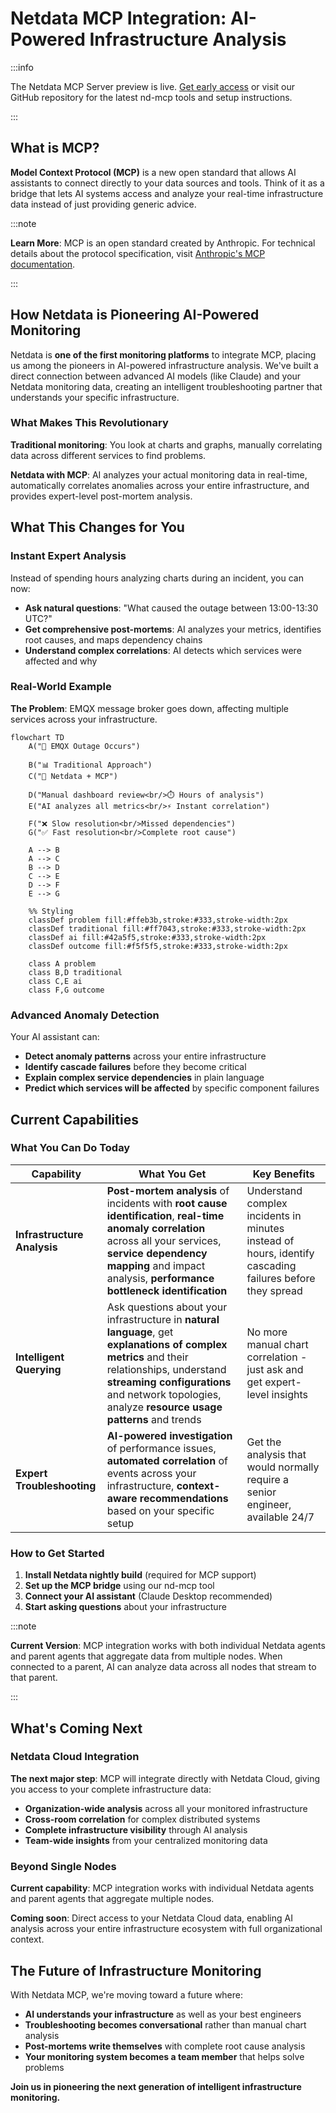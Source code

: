 # Netdata MCP Integration: AI-Powered Infrastructure Analysis

:::info

The Netdata MCP Server preview is live. [Get early access](b6yi53u6qjm.typeform.com/to/DQi5ibhE?typeform-source=www.netdata.cloud) or visit our GitHub repository for the latest nd-mcp tools and setup instructions.

:::

## What is MCP?

**Model Context Protocol (MCP)** is a new open standard that allows AI assistants to connect directly to your data sources and tools. Think of it as a bridge that lets AI systems access and analyze your real-time infrastructure data instead of just providing generic advice.

:::note

**Learn More**: MCP is an open standard created by Anthropic. For technical details about the protocol specification, visit [Anthropic's MCP documentation](https://modelcontextprotocol.io/).

:::

## How Netdata is Pioneering AI-Powered Monitoring

Netdata is **one of the first monitoring platforms** to integrate MCP, placing us among the pioneers in AI-powered infrastructure analysis. We've built a direct connection between advanced AI models (like Claude) and your Netdata monitoring data, creating an intelligent troubleshooting partner that understands your specific infrastructure.

### What Makes This Revolutionary

**Traditional monitoring**: You look at charts and graphs, manually correlating data across different services to find problems.

**Netdata with MCP**: AI analyzes your actual monitoring data in real-time, automatically correlates anomalies across your entire infrastructure, and provides expert-level post-mortem analysis.

## What This Changes for You

### Instant Expert Analysis

Instead of spending hours analyzing charts during an incident, you can now:

- **Ask natural questions**: "What caused the outage between 13:00-13:30 UTC?"
- **Get comprehensive post-mortems**: AI analyzes your metrics, identifies root causes, and maps dependency chains
- **Understand complex correlations**: AI detects which services were affected and why

### Real-World Example

**The Problem**: EMQX message broker goes down, affecting multiple services across your infrastructure.

```mermaid
flowchart TD
    A("🚨 EMQX Outage Occurs")
    
    B("📊 Traditional Approach")
    C("🤖 Netdata + MCP")
    
    D("Manual dashboard review<br/>⏱️ Hours of analysis")
    E("AI analyzes all metrics<br/>⚡ Instant correlation")
    
    F("❌ Slow resolution<br/>Missed dependencies")
    G("✅ Fast resolution<br/>Complete root cause")
    
    A --> B
    A --> C
    B --> D
    C --> E
    D --> F
    E --> G
    
    %% Styling
    classDef problem fill:#ffeb3b,stroke:#333,stroke-width:2px
    classDef traditional fill:#ff7043,stroke:#333,stroke-width:2px
    classDef ai fill:#42a5f5,stroke:#333,stroke-width:2px
    classDef outcome fill:#f5f5f5,stroke:#333,stroke-width:2px
    
    class A problem
    class B,D traditional
    class C,E ai
    class F,G outcome
```

### Advanced Anomaly Detection

Your AI assistant can:

- **Detect anomaly patterns** across your entire infrastructure
- **Identify cascade failures** before they become critical
- **Explain complex service dependencies** in plain language
- **Predict which services will be affected** by specific component failures

## Current Capabilities

### What You Can Do Today

| Capability                  | What You Get                                                                                                                                                                                                                                     | Key Benefits                                                                                             |
|-----------------------------|--------------------------------------------------------------------------------------------------------------------------------------------------------------------------------------------------------------------------------------------------|----------------------------------------------------------------------------------------------------------|
| **Infrastructure Analysis** | **Post-mortem analysis** of incidents with **root cause identification**, **real-time anomaly correlation** across all your services, **service dependency mapping** and impact analysis, **performance bottleneck identification**              | Understand complex incidents in minutes instead of hours, identify cascading failures before they spread |
| **Intelligent Querying**    | Ask questions about your infrastructure in **natural language**, get **explanations of complex metrics** and their relationships, understand **streaming configurations** and network topologies, analyze **resource usage patterns** and trends | No more manual chart correlation - just ask and get expert-level insights                                |
| **Expert Troubleshooting**  | **AI-powered investigation** of performance issues, **automated correlation** of events across your infrastructure, **context-aware recommendations** based on your specific setup                                                               | Get the analysis that would normally require a senior engineer, available 24/7                           |

### How to Get Started

1. **Install Netdata nightly build** (required for MCP support)
2. **Set up the MCP bridge** using our nd-mcp tool
3. **Connect your AI assistant** (Claude Desktop recommended)
4. **Start asking questions** about your infrastructure

:::note

**Current Version**: MCP integration works with both individual Netdata agents and parent agents that aggregate data from multiple nodes. When connected to a parent, AI can analyze data across all nodes that stream to that parent.

:::

## What's Coming Next

### Netdata Cloud Integration

**The next major step**: MCP will integrate directly with Netdata Cloud, giving you access to your complete infrastructure data:

- **Organization-wide analysis** across all your monitored infrastructure
- **Cross-room correlation** for complex distributed systems
- **Complete infrastructure visibility** through AI analysis
- **Team-wide insights** from your centralized monitoring data

### Beyond Single Nodes

**Current capability**: MCP integration works with individual Netdata agents and parent agents that aggregate multiple nodes.

**Coming soon**: Direct access to your Netdata Cloud data, enabling AI analysis across your entire infrastructure ecosystem with full organizational context.

## The Future of Infrastructure Monitoring

With Netdata MCP, we're moving toward a future where:

- **AI understands your infrastructure** as well as your best engineers
- **Troubleshooting becomes conversational** rather than manual chart analysis
- **Post-mortems write themselves** with complete root cause analysis
- **Your monitoring system becomes a team member** that helps solve problems

**Join us in pioneering the next generation of intelligent infrastructure monitoring.**
